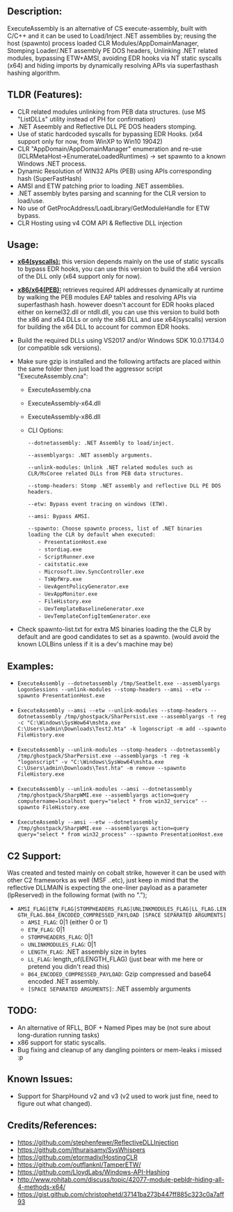 ## Description:
ExecuteAssembly is an alternative of CS execute-assembly, built with C/C++ and it can be used to Load/Inject .NET assemblies by; reusing the host (spawnto) process loaded CLR Modules/AppDomainManager, Stomping Loader/.NET assembly PE DOS headers, Unlinking .NET related modules, bypassing ETW+AMSI, avoiding EDR hooks via NT static syscalls (x64) and hiding imports by dynamically resolving APIs via superfasthash hashing algorithm. 

## TLDR (Features):
- CLR related modules unlinking from PEB  data structures. (use MS "ListDLLs" utility instead of PH for confirmation)
- .NET Aseembly and Reflective DLL PE DOS headers stomping.
- Use of static hardcoded syscalls for bypassing EDR Hooks. (x64 support only for now, from WinXP to Win10 19042)
- CLR "AppDomain/AppDomainManager" enumeration and re-use (ICLRMetaHost->EnumerateLoadedRuntimes) -> set spawnto to a known Windows .NET process.
- Dynamic Resolution of WIN32 APIs (PEB) using APIs corresponding hash (SuperFastHash)
- AMSI and ETW patching prior to loading .NET assemblies.
- .NET assembly bytes parsing and scanning for the CLR version to load/use.
- No use of GetProcAddress/LoadLibrary/GetModuleHandle for ETW bypass.
- CLR Hosting using v4 COM API & Reflective DLL injection


## Usage:
* <b><u>x64(syscalls):</u></b> this version depends mainly on the use of static syscalls to bypass EDR hooks, you can use this version to build the x64 version of the DLL only (x64 support only for now).
* <b><u>x86/x64(PEB):</u></b>  retrieves required API addresses dynamically at runtime by walking the PEB modules EAP tables and resolving APIs via superfasthash hash. however doesn't account for EDR hooks placed either on kernel32.dll or ntdll.dll, you can use this version to build both the x86 and x64 DLLs or only the x86 DLL and use x64(syscalls) version for building the x64 DLL to account for common EDR hooks.
* Build the required DLLs using VS2017 and/or Windows SDK 10.0.17134.0 (or compatible sdk versions).
  
* Make sure gzip is installed and the following artifacts are placed within the same folder then just load the aggressor script "ExecuteAssembly.cna":
   * ExecuteAssembly.cna
   * ExecuteAssembly-x64.dll
   * ExecuteAssembly-x86.dll
   * CLI Options:

      ``--dotnetassembly: .NET Assembly to load/inject.``

      ``--assemblyargs: .NET assembly arguments.``

      ``--unlink-modules: Unlink .NET related modules such as CLR/MsCoree related DLLs from PEB data structures.``

      ``--stomp-headers: Stomp .NET assembly and reflective DLL PE DOS headers.``

      ``--etw: Bypass event tracing on windows (ETW).``

      ``--amsi: Bypass AMSI.``

      ``--spawnto: Choose spawnto process, list of .NET binaries loading the CLR by default when executed:``<br>
         &nbsp;&nbsp;&nbsp;&nbsp;&nbsp;&nbsp;``- PresentationHost.exe``<br>
         &nbsp;&nbsp;&nbsp;&nbsp;&nbsp;&nbsp;``- stordiag.exe``<br>
         &nbsp;&nbsp;&nbsp;&nbsp;&nbsp;&nbsp;``- ScriptRunner.exe``<br>
         &nbsp;&nbsp;&nbsp;&nbsp;&nbsp;&nbsp;``- caitstatic.exe``<br>
         &nbsp;&nbsp;&nbsp;&nbsp;&nbsp;&nbsp;``- Microsoft.Uev.SyncController.exe``<br>
         &nbsp;&nbsp;&nbsp;&nbsp;&nbsp;&nbsp;``- TsWpfWrp.exe``<br>
         &nbsp;&nbsp;&nbsp;&nbsp;&nbsp;&nbsp;``- UevAgentPolicyGenerator.exe``<br>
         &nbsp;&nbsp;&nbsp;&nbsp;&nbsp;&nbsp;``- UevAppMonitor.exe``<br>
         &nbsp;&nbsp;&nbsp;&nbsp;&nbsp;&nbsp;``- FileHistory.exe``<br>
         &nbsp;&nbsp;&nbsp;&nbsp;&nbsp;&nbsp;``- UevTemplateBaselineGenerator.exe``<br>
         &nbsp;&nbsp;&nbsp;&nbsp;&nbsp;&nbsp;``- UevTemplateConfigItemGenerator.exe``<br>

* Check spawnto-list.txt for extra MS binaries loading the the CLR by default and are good candidates to set as a spawnto. (would avoid the known LOLBins unless if it is a dev's machine may be)

## Examples:	
- ``ExecuteAssembly --dotnetassembly /tmp/Seatbelt.exe --assemblyargs LogonSessions --unlink-modules --stomp-headers --amsi --etw --spawnto PresentationHost.exe``<br><br>
- ``ExecuteAssembly --amsi --etw --unlink-modules --stomp-headers --dotnetassembly /tmp/ghostpack/SharPersist.exe --assemblyargs -t reg -c "C:\Windows\SysWow64\mshta.exe C:\Users\admin\Downloads\Test2.hta" -k logonscript -m add --spawnto FileHistory.exe``<br><br>
- ``ExecuteAssembly --unlink-modules --stomp-headers --dotnetassembly /tmp/ghostpack/SharPersist.exe --assemblyargs -t reg -k "logonscript" -v "C:\Windows\SysWow64\mshta.exe C:\Users\admin\Downloads\Test.hta" -m remove --spawnto FileHistory.exe``<br><br>
- ``ExecuteAssembly --unlink-modules --amsi --dotnetassembly /tmp/ghostpack/SharpWMI.exe --assemblyargs action=query computername=localhost query="select * from win32_service" --spawnto FileHistory.exe``<br><br>
- ``ExecuteAssembly --amsi --etw --dotnetassembly /tmp/ghostpack/SharpWMI.exe --assemblyargs action=query query="select * from win32_process" --spawnto PresentationHost.exe``

## C2 Support:
Was created and tested mainly on cobalt strike, however it can be used with other C2 frameworks as well (MSF ..etc), just keep in mind that the reflective DLLMAIN is expecting the one-liner payload as a parameter (lpReserved) in the following format (with no ".");
*  `AMSI_FLAG|ETW_FLAG|STOMPHEADERS_FLAG|UNLINKMODULES_FLAG|LL_FLAG.LENGTH_FLAG.B64_ENCODED_COMPRESSED_PAYLOAD [SPACE SEPARATED ARGUMENTS]`
   *  `AMSI_FLAG`: 0|1 (either 0 or 1)
   *  `ETW_FLAG`: 0|1
   *  `STOMPHEADERS_FLAG`: 0|1
   *  `UNLINKMODULES_FLAG`: 0|1
   *  `LENGTH_FLAG`: .NET assembly size in bytes
   *  `LL_FLAG`: length_of(LENGTH_FLAG) (just bear with me here or pretend you didn't read this)
   *  `B64_ENCODED_COMPRESSED_PAYLOAD`: Gzip compressed and base64 encoded .NET assembly.
   *  `[SPACE SEPARATED ARGUMENTS]`: .NET assembly arguments

## TODO:
- An alternative of RFLL, BOF + Named Pipes may be (not sure about long-duration running tasks)
- x86 support for static syscalls.
- Bug fixing and cleanup of any dangling pointers or mem-leaks i missed :p


## Known Issues:
- Support for SharpHound v2 and v3 (v2 used to work just fine, need to figure out what changed).

## Credits/References:
* https://github.com/stephenfewer/ReflectiveDLLInjection
* https://github.com/jthuraisamy/SysWhispers
* https://github.com/etormadiv/HostingCLR
* https://github.com/outflanknl/TamperETW/
* https://github.com/LloydLabs/Windows-API-Hashing
* http://www.rohitab.com/discuss/topic/42077-module-pebldr-hiding-all-4-methods-x64/
* https://gist.github.com/christophetd/37141ba273b447ff885c323c0a7aff93


